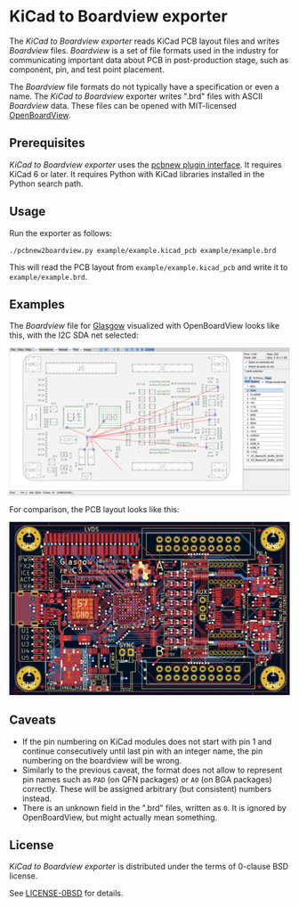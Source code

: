 # KiCad to Boardview exporter

The _KiCad to Boardview exporter_ reads KiCad PCB layout files and writes _Boardview_ files. _Boardview_ is a set of file formats used in the industry for communicating important data about PCB in post-production stage, such as component, pin, and test point placement.

The _Boardview_ file formats do not typically have a specification or even a name. The _KiCad to Boardview_ exporter writes ".brd" files with ASCII _Boardview_ data. These files can be opened with MIT-licensed [OpenBoardView][].

[openboardview]: https://openboardview.org/

## Prerequisites

_KiCad to Boardview exporter_ uses the [pcbnew plugin interface][pcbplugin]. It requires KiCad 6 or later. It requires Python with KiCad libraries installed in the Python search path.

[pcbplugin]: https://dev-docs.kicad.org/en/apis-and-binding/pcbnew/

## Usage

Run the exporter as follows:

    ./pcbnew2boardview.py example/example.kicad_pcb example/example.brd

This will read the PCB layout from `example/example.kicad_pcb` and write it to `example/example.brd`.

## Examples

The _Boardview_ file for [Glasgow][] visualized with OpenBoardView looks like this, with the I2C SDA net selected:

![](example/boardview.png)

For comparison, the PCB layout looks like this:

![](example/layout.png)

[glasgow]: https://github.com/whitequark/Glasgow

## Caveats

  * If the pin numbering on KiCad modules does not start with pin 1 and continue consecutively until last pin with an integer name, the pin numbering on the boardview will be wrong.
  * Similarly to the previous caveat, the format does not allow to represent pin names such as `PAD` (on QFN packages) or `A0` (on BGA packages) correctly. These will be assigned arbitrary (but consistent) numbers instead.
  * There is an unknown field in the ".brd" files, written as `0`. It is ignored by OpenBoardView, but might actually mean something.

## License

_KiCad to Boardview exporter_ is distributed under the terms of 0-clause BSD license.

See [LICENSE-0BSD](LICENSE-0BSD.txt) for details.
